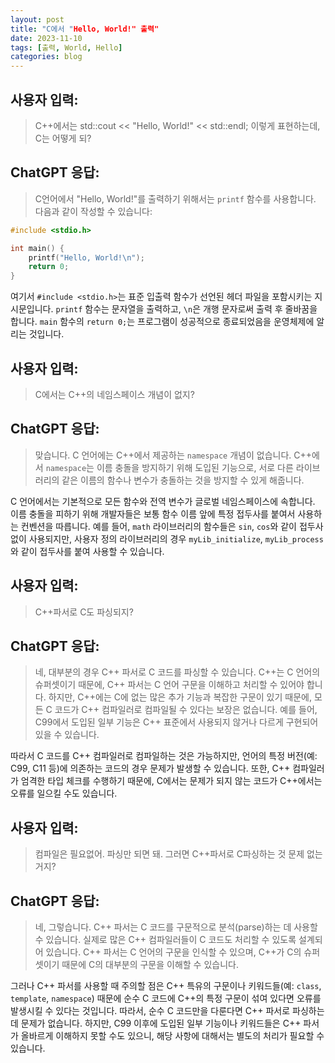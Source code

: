 ```yaml
---
layout: post
title: "C에서 "Hello, World!" 출력"
date: 2023-11-10
tags: [출력, World, Hello]
categories: blog
---
```


## 사용자 입력:
> C++에서는 std::cout << "Hello, World!" << std::endl;
이렇게 표현하는데, C는 어떻게 되?

## ChatGPT 응답:
> C언어에서 "Hello, World!"를 출력하기 위해서는 `printf` 함수를 사용합니다. 다음과 같이 작성할 수 있습니다:

```c
#include <stdio.h>

int main() {
    printf("Hello, World!\n");
    return 0;
}
```

여기서 `#include <stdio.h>`는 표준 입출력 함수가 선언된 헤더 파일을 포함시키는 지시문입니다. `printf` 함수는 문자열을 출력하고, `\n`은 개행 문자로써 출력 후 줄바꿈을 합니다. `main` 함수의 `return 0;`는 프로그램이 성공적으로 종료되었음을 운영체제에 알리는 것입니다.

## 사용자 입력:
> C에서는 C++의 네임스페이스 개념이 없지?

## ChatGPT 응답:
> 맞습니다. C 언어에는 C++에서 제공하는 `namespace` 개념이 없습니다. C++에서 `namespace`는 이름 충돌을 방지하기 위해 도입된 기능으로, 서로 다른 라이브러리의 같은 이름의 함수나 변수가 충돌하는 것을 방지할 수 있게 해줍니다.

C 언어에서는 기본적으로 모든 함수와 전역 변수가 글로벌 네임스페이스에 속합니다. 이름 충돌을 피하기 위해 개발자들은 보통 함수 이름 앞에 특정 접두사를 붙여서 사용하는 컨벤션을 따릅니다. 예를 들어, `math` 라이브러리의 함수들은 `sin`, `cos`와 같이 접두사 없이 사용되지만, 사용자 정의 라이브러리의 경우 `myLib_initialize`, `myLib_process`와 같이 접두사를 붙여 사용할 수 있습니다.

## 사용자 입력:
> C++파서로   C도 파싱되지?

## ChatGPT 응답:
> 네, 대부분의 경우 C++ 파서로 C 코드를 파싱할 수 있습니다. C++는 C 언어의 슈퍼셋이기 때문에, C++ 파서는 C 언어 구문을 이해하고 처리할 수 있어야 합니다. 하지만, C++에는 C에 없는 많은 추가 기능과 복잡한 구문이 있기 때문에, 모든 C 코드가 C++ 컴파일러로 컴파일될 수 있다는 보장은 없습니다. 예를 들어, C99에서 도입된 일부 기능은 C++ 표준에서 사용되지 않거나 다르게 구현되어 있을 수 있습니다.

따라서 C 코드를 C++ 컴파일러로 컴파일하는 것은 가능하지만, 언어의 특정 버전(예: C99, C11 등)에 의존하는 코드의 경우 문제가 발생할 수 있습니다. 또한, C++ 컴파일러가 엄격한 타입 체크를 수행하기 때문에, C에서는 문제가 되지 않는 코드가 C++에서는 오류를 일으킬 수도 있습니다.

## 사용자 입력:
> 컴파일은 필요없어. 파싱만 되면 돼. 그러면 C++파서로 C파싱하는 것 문제 없는거지?

## ChatGPT 응답:
> 네, 그렇습니다. C++ 파서는 C 코드를 구문적으로 분석(parse)하는 데 사용할 수 있습니다. 실제로 많은 C++ 컴파일러들이 C 코드도 처리할 수 있도록 설계되어 있습니다. C++ 파서는 C 언어의 구문을 인식할 수 있으며, C++가 C의 슈퍼셋이기 때문에 C의 대부분의 구문을 이해할 수 있습니다.

그러나 C++ 파서를 사용할 때 주의할 점은 C++ 특유의 구문이나 키워드들(예: `class`, `template`, `namespace`) 때문에 순수 C 코드에 C++의 특정 구문이 섞여 있다면 오류를 발생시킬 수 있다는 것입니다. 따라서, 순수 C 코드만을 다룬다면 C++ 파서로 파싱하는 데 문제가 없습니다. 하지만, C99 이후에 도입된 일부 기능이나 키워드들은 C++ 파서가 올바르게 이해하지 못할 수도 있으니, 해당 사항에 대해서는 별도의 처리가 필요할 수 있습니다.

